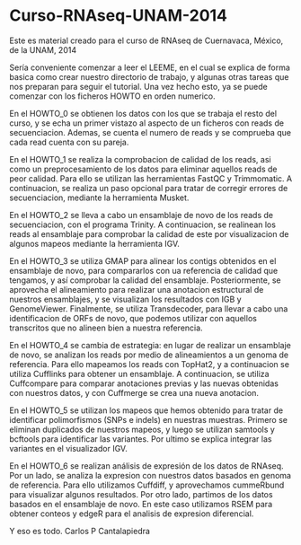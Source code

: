 # Curso-RNAseq-UNAM-2014
Este es material creado para el curso de RNAseq de Cuernavaca, México, de la UNAM, 2014

Sería conveniente comenzar a leer el LEEME, en el cual se explica de forma basica como crear nuestro directorio de trabajo, y algunas otras tareas que nos preparan para seguir el tutorial. Una vez hecho esto, ya se puede comenzar con los ficheros HOWTO en orden numerico.

En el HOWTO_0 se obtienen los datos con los que se trabaja el resto del curso, y se echa un primer vistazo al aspecto de un ficheros con reads de secuenciacion. Ademas, se cuenta el numero de reads y se comprueba que cada read cuenta con su pareja.

En el HOWTO_1 se realiza la comprobacion de calidad de los reads, asi como un preprocesamiento de los datos para eliminar aquellos reads de peor calidad. Para ello se utilizan las herramientas FastQC y Trimmomatic. A continuacion, se realiza un paso opcional para tratar de corregir errores de secuenciacion, mediante la herramienta Musket.

En el HOWTO_2 se lleva a cabo un ensamblaje de novo de los reads de secuenciacion, con el programa Trinity. A continuacion, se realinean los reads al ensamblaje para comprobar la calidad de este por visualizacion de algunos mapeos mediante la herramienta IGV.

En el HOWTO_3 se utiliza GMAP para alinear los contigs obtenidos en el ensamblaje de novo, para compararlos con ua referencia de calidad que tengamos, y así comprobar la calidad del ensamblaje. Posteriormente, se aprovecha el alineamiento para realizar una anotacion estructural de nuestros ensamblajes, y se visualizan los resultados con IGB y GenomeViewer. Finalmente, se utiliza Transdecoder, para llevar a cabo una identificacion de ORFs de novo, que podemos utilizar con aquellos transcritos que no alineen bien a nuestra referencia.

En el HOWTO_4 se cambia de estrategia: en lugar de realizar un ensamblaje de novo, se analizan los reads por medio de alineamientos a un genoma de referencia. Para ello mapeamos los reads con TopHat2, y a continuacion se utiliza Cufflinks para obtener un ensamblaje. A continuacion, se utiliza Cuffcompare para comparar anotaciones previas y las nuevas obtenidas con nuestros datos, y con Cuffmerge se crea una nueva anotacion.

En el HOWTO_5 se utilizan los mapeos que hemos obtenido para tratar de identificar polimorfismos (SNPs e indels) en nuestras muestras. Primero se eliminan duplicados de nuestros mapeos, y luego se utilizan samtools y bcftools para identificar las variantes. Por ultimo se explica integrar las variantes en el visualizador IGV.

En el HOWTO_6 se realizan análisis de expresión de los datos de RNAseq. Por un lado, se analiza la expresion con nuestros datos basados en genoma de referencia. Para ello utilizamos Cuffdiff, y aprovechamos cummeRbund para visualizar algunos resultados. Por otro lado, partimos de los datos basados en el ensamblaje de novo. En este caso utilizamos RSEM para obtener conteos y edgeR para el analisis de expresion diferencial.

Y eso es todo.
Carlos P Cantalapiedra
